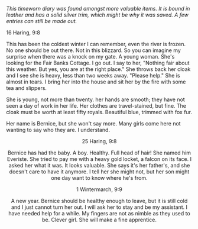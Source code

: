 <i> This timeworn diary was found amongst more valuable items. It is bound in leather and has a solid silver trim, which might be why it was saved. A few entries can still be made out. </i>

16 Haring, 9:8

This has been the coldest winter I can remember, even the river is frozen. No one should be out there. Not in this blizzard. So you can imagine my surprise when there was a knock on my gate. A young woman. She's looking for the Fair Banks Cottage. I go out. I say to her, "Nothing fair about this weather. But yes, you are at the right place." She throws back her cloak and I see she is heavy, less than two weeks away. "Please help." She is almost in tears. I bring her into the house and sit her by the fire with some tea and slippers.

She is young, not more than twenty. her hands are smooth; they have not seen a day of work in her life. Her clothes are travel-stained, but fine. The cloak must be worth at least fifty royals. Beautiful blue, trimmed with fox fur.

Her name is Bernice, but she won't say more. Many girls come here not wanting to say who they are. I understand.
<center>

25 Haring, 9:8

Bernice has had the baby. A boy. Healthy. Full head of hair! She named him Everiste. She tried to pay me with a heavy gold locket, a falcon on its face. I asked her what it was. It looks valuable. She says it's her father's, and she doesn't care to have it anymore. I tell her she might not, but her son might one day want to know where he's from.
<center>

1 Wintermarch, 9:9

A new year. Bernice should be healthy enough to leave, but it is still cold and I just cannot turn her out. I will ask her to stay and be my assistant. I have needed help for a while. My fingers are not as nimble as they used to be. Clever girl. She will make a fine apprentice.
